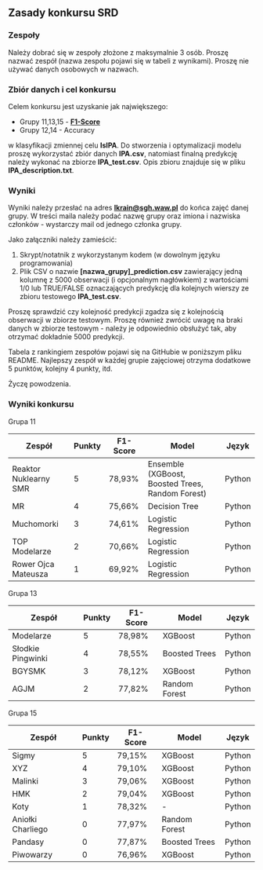 ## Zasady konkursu SRD
### Zespoły
Należy dobrać się w zespoły złożone z maksymalnie 3 osób. Proszę nazwać zespół (nazwa zespołu pojawi się w tabeli z wynikami). Proszę nie używać danych osobowych w nazwach.

### Zbiór danych i cel konkursu
Celem konkursu jest uzyskanie jak największego:
* Grupy 11,13,15 - [**F1-Score**](https://en.wikipedia.org/wiki/F-score)
* Grupy 12,14 - Accuracy

w klasyfikacji zmiennej celu **IsIPA**. Do stworzenia i optymalizacji modelu proszę wykorzystać zbiór danych **IPA.csv**, natomiast finalną predykcję należy wykonać na zbiorze **IPA_test.csv**. Opis zbioru znajduje się w pliku **IPA_description.txt**.


### Wyniki
Wyniki należy przesłać na adres **lkrain@sgh.waw.pl** do końca zajęć danej grupy. W treści maila należy podać nazwę grupy oraz imiona i nazwiska członków - wystarczy mail od jednego członka grupy.

Jako załączniki należy zamieścić:
1. Skrypt/notatnik z wykorzystanym kodem (w dowolnym języku programowania)
2. Plik CSV o nazwie **[nazwa_grupy]_prediction.csv** zawierający jedną kolumnę z 5000 obserwacji (i opcjonalnym nagłówkiem) z wartościami 1/0 lub TRUE/FALSE oznaczających predykcję dla kolejnych wierszy ze zbioru testowego **IPA_test.csv**.

Proszę sprawdzić czy kolejność predykcji zgadza się z kolejnością obserwacji w zbiorze testowym. Proszę również zwrócić uwagę na braki danych w zbiorze testowym - należy je odpowiednio obsłużyć tak, aby otrzymać dokładnie 5000 predykcji.

Tabela z rankingiem zespołów pojawi się na GitHubie w poniższym pliku README. Najlepszy zespół w każdej grupie zajęciowej otrzyma dodatkowe 5 punktów, kolejny 4 punkty, itd.

Życzę powodzenia.

### Wyniki konkursu

Grupa 11

| **Zespół**            | **Punkty** | **F1-Score** | **Model**                                        | **Język** |
|-----------------------|------------|--------------|--------------------------------------------------|-----------|
| Reaktor Nuklearny SMR | 5          | 78,93%       | Ensemble (XGBoost, Boosted Trees, Random Forest) | Python    |
| MR                    | 4          | 75,66%       | Decision Tree                                    | Python    |
| Muchomorki            | 3          | 74,61%       | Logistic Regression                              | Python    |
| TOP Modelarze         | 2          | 70,66%       | Logistic Regression                              | Python    |
| Rower Ojca Mateusza     | 1          | 69,92%       | Logistic Regression                              | Python    |

Grupa 13

| **Zespół**        | **Punkty** | **F1-Score** | **Model**     | **Język** |
|-------------------|------------|--------------|---------------|-----------|
| Modelarze         | 5          | 78,98%       | XGBoost       | Python    |
| Słodkie Pingwinki | 4          | 78,55%       | Boosted Trees | Python    |
| BGYSMK            | 3          | 78,12%       | XGBoost       | Python    |
| AGJM              | 2          | 77,82%       | Random Forest | Python    |

Grupa 15

| **Zespół**        | **Punkty** | **F1-Score** | **Model**     | **Język** |
|-------------------|------------|--------------|---------------|-----------|
| Sigmy             | 5          | 79,15%       | XGBoost       | Python    |
| XYZ               | 4          | 79,10%       | XGBoost       | Python    |
| Malinki           | 3          | 79,06%       | XGBoost       | Python    |
| HMK               | 2          | 79,04%       | XGBoost       | Python    |
| Koty              | 1          | 78,32%       | -             | Python    |
| Aniołki Charliego | 0          | 77,97%       | Random Forest | Python    |
| Pandasy           | 0          | 77,87%       | Boosted Trees | Python    |
| Piwowarzy         | 0          | 76,96%       | XGBoost       | Python    |
